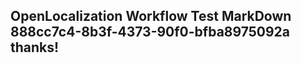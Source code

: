 <properties
ms.topic="hero-topic"
ms.test1="hero-topic"
ms.test2="test"/>

## OpenLocalization Workflow Test MarkDown 888cc7c4-8b3f-4373-90f0-bfba8975092a thanks!
